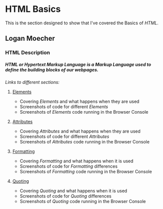 # HTML Basics
This is the section designed to show that I've covered the Basics of *HTML*.

## Logan Moecher

### HTML Description

##### *HTML* or *Hypertext Markup Language* is a Markup Language used to define the building blocks of our webpages.

*Links to different sections:*

1. [Elements](elements/README.md "Elements README.md file")
    - Covering *Elements* and what happens when they are used
    - Screenshots of code for different *Elements*
    - Screenshots of *Elements* code running in the Browser Console

2. [Attributes](attributes/README.md "Attributes README.md file")
    - Covering *Attributes* and what happens when they are used
    - Screenshots of code for different *Attributes*
    - Screenshots of *Attributes* code running in the Browser Console

3. [Formatting](formatting/README.md "Formatting README.md file")
    - Covering *Formatting* and what happens when it is used
    - Screenshots of code for *Formatting* differences
    - Screenshots of *Formatting* code running in the Browser Console

4. [Quoting](quotes/README.md "Quotes README.md file")
    - Covering *Quoting* and what happens when it is used
    - Screenshots of code for *Quoting* differences
    - Screenshots of *Quoting* code running in the Browser Console


